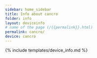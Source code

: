 ```yaml
---
sidebar: home_sidebar
title: Info about cancro
folder: info
layout: deviceinfo
# name of the page (/{{permalink}}.html)
permalink: cancro/
device: cancro
---
```

{% include templates/device_info.md %}
